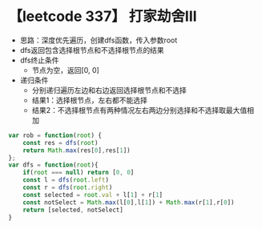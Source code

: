 # 【leetcode 337】 打家劫舍III
- 思路：深度优先遍历，创建dfs函数，传入参数root
- dfs返回包含选择根节点和不选择根节点的结果
- dfs终止条件
    - 节点为空，返回[0, 0]
- 递归条件
    - 分别递归遍历左边和右边返回选择根节点和不选择
    - 结果1：选择根节点，左右都不能选择
    - 结果2：不选择根节点有两种情况左右两边分别选择和不选择取最大值相加

```javascript
var rob = function(root) {
    const res = dfs(root)
    return Math.max(res[0],res[1])
};
var dfs = function(root){
    if(root === null) return [0, 0]
    const l = dfs(root.left)
    const r = dfs(root.right)
    const selected = root.val + l[1] + r[1]
    const notSelect = Math.max(l[0],l[1]) + Math.max(r[1],r[0])
    return [selected, notSelect]
}
```

# 